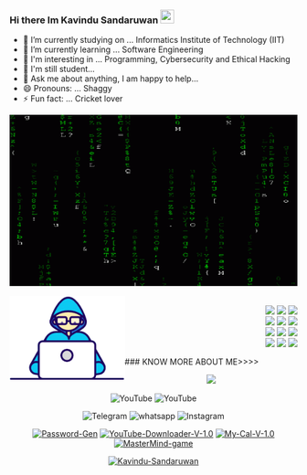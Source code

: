### Hi there Im Kavindu Sandaruwan <img src="https://github.com/TheDudeThatCode/TheDudeThatCode/blob/master/Assets/Hi.gif" height="24px" width="24px">

- 🔭 I’m currently studying on ... Informatics Institute of Technology (IIT) 
- 🌱 I’m currently learning ... Software Engineering
- 👯 I'm interesting in ... Programming, Cybersecurity and Ethical Hacking
- 🤔 I'm still student... 
- 💬 Ask me about anything, I am happy to help...
- 😄 Pronouns: ... Shaggy
- ⚡ Fun fact: ... Cricket lover
<p align="center">
<img src="209037.gif" width="800" height="300">
<div align="center">
</div>              

<img width="40%" align="left" src="Developer.gif">
</p>

<p align ="right">
  <br />
  <code><img width="10%"  src="https://www.vectorlogo.zone/logos/python/python-ar21.svg"></code>
  <code><img width="10%"  src="https://www.vectorlogo.zone/logos/gnu_bash/gnu_bash-official.svg"></code>
  <code><img width="10%"  src="https://www.vectorlogo.zone/logos/netlifyapp_watercss/netlifyapp_watercss-official.svg"></code>
  <br />  
  <code><img width="10%"  src="https://www.vectorlogo.zone/logos/git-scm/git-scm-ar21.svg"></code>
  <code><img width="10%"  src="https://www.vectorlogo.zone/logos/php/php-vertical.svg"></code>
  <code><img width="10%"  src="https://www.vectorlogo.zone/logos/w3_html5/w3_html5-ar21.svg"></code>
  <br />
  <code><img width="10%"  src="https://www.vectorlogo.zone/logos/mysql/mysql-ar21.svg"></code>
  <code><img width="10%"  src="https://www.vectorlogo.zone/logos/sqlite/sqlite-ar21.svg"></code>
  <code><img width="10%"  src="https://www.vectorlogo.zone/logos/firebase/firebase-ar21.svg"></code>
  <br />
  <code><img width="10%"  src="https://www.vectorlogo.zone/logos/json/json-ar21.svg"></code>
  <code><img width="10%"  src="https://www.vectorlogo.zone/logos/github/github-ar21.svg"></code>
  <code><img width="10%"  src="https://www.vectorlogo.zone/logos/gitlab/gitlab-ar21.svg"></code>
  <br>
</p>
### KNOW MORE ABOUT ME>>>>
<p align="center"><a href="https://github.com/ImKavinduSandaruwan"><img src="https://github-readme-stats.vercel.app/api?username=ImKavinduSandaruwan&show_icons=true&include_all_commits=true&theme=chartreuse-dark&cache_seconds=3200"></a>
</p>
<p align="center">
<img title="YouTube" src="https://img.shields.io/badge/ImKavindu-brightgreen?style=for-the-badge&logo=github"></a>
<img title="YouTube" src="https://img.shields.io/badge/YouTube-ImKavindu-red?style=for-the-badge&logo=Youtube"></a>
</p>

<p align="center">
<img title="Telegram" src="https://img.shields.io/badge/Telegram-black?style=for-the-badge&logo=Telegram"></a>
<img title="whatsapp" src="https://img.shields.io/badge/whatsapp-blue?style=for-the-badge&logo=whatsapp"></a>
<img title="Instagram" src="https://img.shields.io/badge/INSTAGRAM-purple?style=for-the-badge&logo=instagram"></a>
<p align="center">
<p align="center">
<a href="https://github.com/ImKavinduSandaruwan/Password-Gen"><img title="Password-Gen" src="https://github-readme-stats.vercel.app/api/pin/?username=ImKavinduSandaruwan&repo=Password-Gen&theme=radical"></a>
<a href="https://github.com/ImKavinduSandaruwan/YouTube-Downloader-V-1.0"><img title="YouTube-Downloader-V-1.0" src="https://github-readme-stats.vercel.app/api/pin/?username=ImKavinduSandaruwan&repo=YouTube-Downloader-V-1.0&theme=highcontrast"></a>
<a href="https://github.com/ImKavinduSandaruwan/My-Cal-V-1.0"><img title="My-Cal-V-1.0" src="https://github-readme-stats.vercel.app/api/pin/?username=ImKavinduSandaruwan&repo=My-Cal-V-1.0&theme=vision-friendly-dark"></a>
<a href="https://github.com/ImKavinduSandaruwan/MasterMind-game"><img title="MasterMind-game" src="https://github-readme-stats.vercel.app/api/pin/?username=ImKavinduSandaruwan&repo=MasterMind-game&theme=highcontrast"></a>
</p>

<p align="center">
<a href="https://github.com/ImKavinduSandaruwan"><img title="Kavindu-Sandaruwan" src="https://github-readme-stats.vercel.app/api/top-langs/?username=ImKavinduSandaruwan&layout=compact"></a>
</p>
